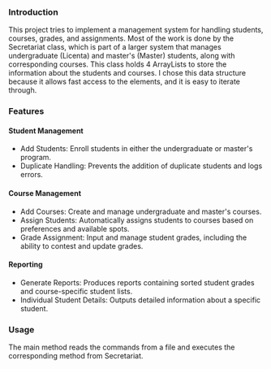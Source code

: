 ### Introduction

This project tries to implement a management system for handling students, courses, grades, and
assignments. Most of the work is done by the Secretariat class, which is part of a larger system that manages
undergraduate (Licenta) and master's (Master) students,
along with corresponding courses. This class holds 4 ArrayLists to store the information about the students and courses.
I chose this data structure because it allows fast access to the elements, and it is easy to iterate through.

### Features

#### Student Management

+ Add Students: Enroll students in either the undergraduate or master's program.
+ Duplicate Handling: Prevents the addition of duplicate students and logs errors.

#### Course Management

+ Add Courses: Create and manage undergraduate and master's courses.
+ Assign Students: Automatically assigns students to courses based on preferences and available spots.
+ Grade Assignment: Input and manage student grades, including the ability to contest and update grades.

#### Reporting

+ Generate Reports: Produces reports containing sorted student grades and course-specific student lists.
+ Individual Student Details: Outputs detailed information about a specific student.

### Usage

The main method reads the commands from a file and executes the corresponding method from Secretariat.